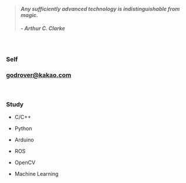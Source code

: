 > #### *Any sufficiently advanced technology is indistinguishable from magic.*
> ##### - Arthur C. Clarke 

　

### Self
### godrover@kakao.com

　

### Study

- C/C++

- Python

- Arduino

- ROS

- OpenCV

- Machine Learning

